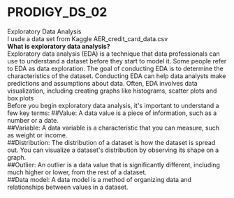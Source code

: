 # PRODIGY_DS_02
Exploratory Data Analysis </br>
I usde a data set from Kaggle AER_credit_card_data.csv </br>
**What is exploratory data analysis?** </br>
Exploratory data analysis (EDA) is a technique that data professionals can use to understand a dataset before they start to model it. Some people refer to EDA as data exploration. The goal of conducting EDA is to determine the characteristics of the dataset. Conducting EDA can help data analysts make predictions and assumptions about data. Often, EDA involves data visualization, including creating graphs like histograms, scatter plots and box plots </br>
Before you begin exploratory data analysis, it's important to understand a few key terms:
##Value: A data value is a piece of information, such as a number or a date.</br>
##Variable: A data variable is a characteristic that you can measure, such as weight or income.</br>
##Distribution: The distribution of a dataset is how the dataset is spread out. You can visualize a dataset's distribution by observing its shape on a graph.</br>
##Outlier: An outlier is a data value that is significantly different, including much higher or lower, from the rest of a dataset.</br>
##Data model: A data model is a method of organizing data and relationships between values in a dataset.</br>
